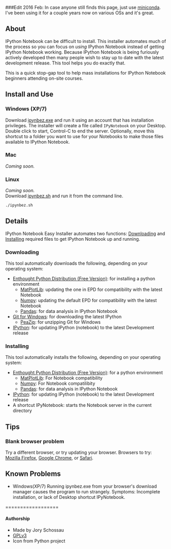 ###Edit 2016 Feb:
In case anyone still finds this page, just use [miniconda](http://conda.pydata.org/miniconda.html). I've been using it for a couple years now on various OSs and it's great.


## About

IPython Notebook can be difficult to install. This installer automates much of the process so you can focus on _using_ IPython Notebook instead of getting IPython Notebook working. Because IPython Notebook is being furiously actively developed then many people wish to stay up to date with the latest development release. This tool helps you do exactly that.

This is a quick stop-gap tool to help mass installations for IPython Notebook beginners attending on-site courses.

## Install and Use

### Windows (XP/7)
Download [ipynbez.exe](https://raw.github.com/JorySchossau/ipynbez/master/windows/ipynbez.exe) and run it using an account that has installation privileges.
The installer will create a file called `IPyNotebook` on your Desktop. Double click to start, Control-C to end the server. Optionally, move this shortcut to a folder you want to use for your Notebooks to make those files available to IPython Notebook.

### Mac
_Coming soon._

### Linux
_Coming soon._   
Download [ipynbez.sh]() and run it from the command line.
```bash
./ipynbez.sh
```

## Details

IPython Notebook Easy Installer automates two functions: [Downloading](https://github.com/JorySchossau/ipynbez#downloading) and [Installing](https://github.com/JorySchossau/ipynbez#installing) required files to get IPython Notebook up and running.

### Downloading
This tool automatically downloads the following, depending on your operating system:
* [Enthought Python Distribution (Free Version)](http://www.enthought.com/products/epd_free.php): for installing a python environment
  * [MatPlotLib](http://matplotlib.org/): updating the one in EPD for compatibility with the latest Notebook
  * [Numpy](http://www.numpy.org/): updating the default EPD for compatibility with the latest Notebook
  * [Pandas](http://pandas.pydata.org/): for data analysis in IPython Notebook
* [Git for Windows](http://msysgit.github.com/): for downloading the latest IPython
  * [PeaZip](http://code.google.com/p/peazip/): for unzipping Git for Windows
* [IPython](http://ipython.org/): for updating IPython (notebook) to the latest Development release

### Installing
This tool automatically installs the following, depending on your operating system:
* [Enthought Python Distribution (Free Version)](http://www.enthought.com/products/epd_free.php): for a python environment
  * [MatPlotLib](http://matplotlib.org/): For Notebook compatibility
  * [Numpy](http://www.numpy.org/): For Notebook compatilibity
  * [Pandas](http://pandas.pydata.org/): for data analysis in IPython Notebook
* [IPython](http://ipython.org/): for updating IPython (notebook) to the latest Development release
* A shortcut IPyNotebook: starts the Notebook server in the current directory

## Tips

### Blank browser problem
Try a different browser, or try updating your browser. Browsers to try: [Mozilla Firefox](http://www.mozilla.org/en-US/firefox/new/), [Google Chrome](https://www.google.com/intl/en/chrome/browser/), or [Safari](http://support.apple.com/kb/DL1531).

## Known Problems

* Windows(XP/7) Running ipynbez.exe from your browser's download manager causes the program to run strangely. Symptoms: Incomplete installation, or lack of Desktop shortcut IPyNotebook.

==================
#### Authorship
* Made by Jory Schossau
* [GPLv3](http://www.gnu.org/licenses/quick-guide-gplv3.html)
* Icon from Python project

